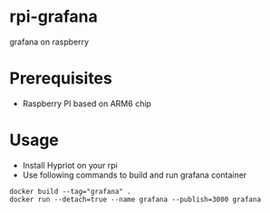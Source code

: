 # rpi-grafana
grafana on raspberry
# Prerequisites
* Raspberry PI based on ARM6 chip
# Usage
* Install Hypriot on your rpi
* Use following commands to build and run grafana container
```
docker build --tag="grafana" .
docker run --detach=true --name grafana --publish=3000 grafana
```
